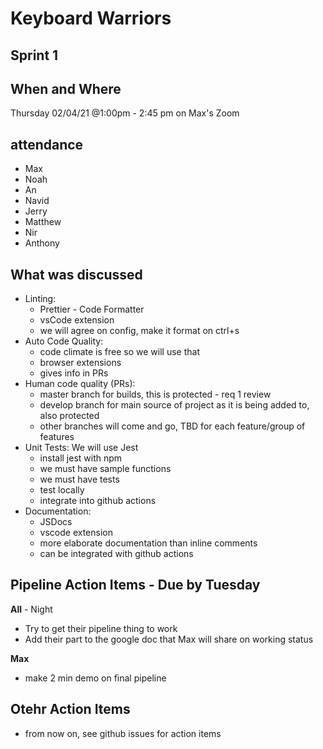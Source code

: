 # Keyboard Warriors

## Sprint 1

## When and Where

Thursday 02/04/21 @1:00pm - 2:45 pm on Max's Zoom

## attendance

- Max
- Noah
- An
- Navid
- Jerry
- Matthew
- Nir
- Anthony

## What was discussed

- Linting:
  - Prettier - Code Formatter
  - vsCode extension
  - we will agree on config, make it format on ctrl+s
- Auto Code Quality:
  - code climate is free so we will use that
  - browser extensions
  - gives info in PRs
- Human code quality (PRs): 
  - master branch for builds, this is protected - req 1 review
  - develop branch for main source of project as it is being added to, also protected
  - other branches will come and go, TBD for each feature/group of features
- Unit Tests: We will use Jest
  - install jest with npm
  - we must have sample functions
  - we must have tests
  - test locally
  - integrate into github actions
- Documentation:
  - JSDocs
  - vscode extension
  - more elaborate documentation than inline comments
  - can be integrated with github actions


## Pipeline Action Items - Due by Tuesday

**All** -  Night
 - Try to get their pipeline thing to work
 - Add their part to the google doc that Max will share on working status


**Max** 
- make 2 min demo on final pipeline

## Otehr Action Items
  - from now on, see github issues for action items





